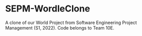 # SEPM-WordleClone
A clone of our World Project from Software Engineering Project Management (S1, 2022). Code belongs to Team 10E.
